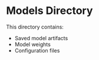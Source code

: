 # Models Directory 
 
This directory contains: 
- Saved model artifacts 
- Model weights 
- Configuration files 
